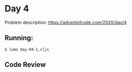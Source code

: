 # Day 4

Problem description: https://adventofcode.com/2020/day/4

## Running:

```
$ lumo day-04-1.cljs
```

## Code Review

